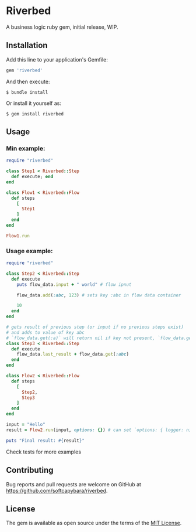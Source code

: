 # Riverbed

A business logic ruby gem, initial release, WIP.

## Installation

Add this line to your application's Gemfile:

```ruby
gem 'riverbed'
```

And then execute:

    $ bundle install

Or install it yourself as:

    $ gem install riverbed

## Usage

### Min example:
```ruby
require "riverbed"

class Step1 < Riverbed::Step
  def execute; end
end

class Flow1 < Riverbed::Flow
  def steps
    [
      Step1
    ]
  end
end

Flow1.run
```

### Usage example:

```ruby
require "riverbed"

class Step2 < Riverbed::Step
  def execute
    puts flow_data.input + " world" # flow ipnut

    flow_data.add(:abc, 123) # sets key :abc in flow data container

    10
  end
end

# gets result of previous step (or input if no previous steps exist)
# and adds to value of key abc
# `flow_data.get(:a)` will return nil if key not present, `flow_data.get!(:a)` will raise error if key not preset
class Step3 < Riverbed::Step
  def execute
    flow_data.last_result + flow_data.get(:abc)
  end
end

class Flow2 < Riverbed::Flow
  def steps
    [
      Step2,
      Step3
    ]
  end
end

input = "Hello"
result = Flow2.run(input, options: {}) # can set `options: { logger: nil }` to skip step execution time logging

puts "Final result: #{result}"
```

Check tests for more examples

## Contributing

Bug reports and pull requests are welcome on GitHub at https://github.com/softcapybara/riverbed.

## License

The gem is available as open source under the terms of the [MIT License](https://opensource.org/licenses/MIT).

